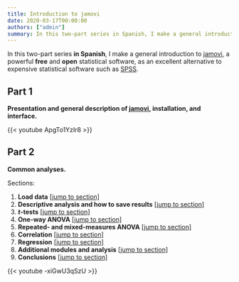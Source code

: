 ```yaml
---
title: Introduction to jamovi
date: 2020-03-17T00:00:00
authors: ["admin"]
summary: In this two-part series in Spanish, I make a general introduction to **jamovi**, a powerful free and open statistical software.
---
```


In this two-part series **in Spanish**, I make a general introduction to [jamovi](https://www.jamovi.org/), a powerful **free** and **open** statistical software, as an excellent alternative to expensive statistical software such as [SPSS](https://www.ibm.com/analytics/spss-statistics-software).

## Part 1

**Presentation and general description of [jamovi](https://www.jamovi.org/), installation, and interface.**

{{< youtube ApgTo1YzIr8 >}}

## Part 2

**Common analyses.**

Sections:

1. **Load data** [[jump to section]](https://youtu.be/-xiGwU3qSzU?t=51)
2. **Descriptive analysis and how to save results** [[jump to section]](https://youtu.be/-xiGwU3qSzU?t=208)
3. ***t*-tests** [[jump to section]](https://youtu.be/-xiGwU3qSzU?t=903)
4. **One-way ANOVA** [[jump to section]](https://youtu.be/-xiGwU3qSzU?t=1255)
5. **Repeated- and mixed-measures ANOVA** [[jump to section]](https://youtu.be/-xiGwU3qSzU?t=1486)
6. **Correlation** [[jump to section]](https://youtu.be/-xiGwU3qSzU?t=2113)
7. **Regression** [[jump to section]](https://youtu.be/-xiGwU3qSzU?t=2395)
8. **Additional modules and analysis** [[jump to section]](https://youtu.be/-xiGwU3qSzU?t=2856)
9. **Conclusions** [[jump to section]](https://youtu.be/-xiGwU3qSzU?t=3028)

{{< youtube -xiGwU3qSzU >}}
